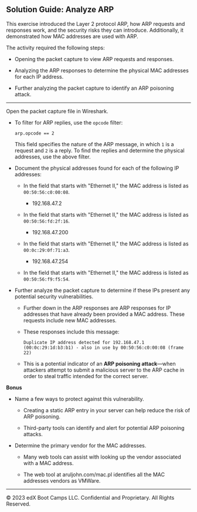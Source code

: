 ## Solution Guide: Analyze ARP 

This exercise introduced the Layer 2 protocol ARP, how ARP requests and responses work, and the security risks they can  introduce. Additionally, it demonstrated how MAC addresses are used with ARP.

The activity required the following steps:
   - Opening the packet capture to view ARP requests and responses.

   - Analyzing the ARP responses to determine the physical MAC addresses for each IP address.

   - Further analyzing the packet capture to identify an ARP poisoning attack.

---


Open the packet capture file in Wireshark.

- To filter for ARP replies, use the `opcode` filter:

    `arp.opcode == 2`
    
   This field specifies the nature of the ARP message, in which `1` is a request and `2` is a reply.  To find the replies and determine the physical addresses, use the above filter.
  	  
- Document the physical addresses found for each of the following IP addresses:	 

   - In the field that starts with "Ethernet II," the MAC address is listed as `00:50:56:c0:00:08`.

      - 192.168.47.2
      

   - In the field that starts with "Ethernet II," the MAC address is listed as `00:50:56:fd:2f:16`.

      - 192.168.47.200

   - In the field that starts with "Ethernet II," the MAC address is listed as `00:0c:29:0f:71:a3`.

      - 192.168.47.254 

   - In the field that starts with "Ethernet II," the MAC address is listed as `00:50:56:f9:f5:54`.

- Further analyze the packet capture to determine if these IPs present any potential security vulnerabilities. 

    - Further down in the ARP responses are ARP responses for IP addresses that have already been provided a MAC address. These requests include new MAC addresses.
 
   - These responses include this message:
 
      `Duplicate IP address detected for 192.168.47.1 (00:0c:29:1d:b3:b1) - also in use by 00:50:56:c0:00:08 (frame 22)`
 
   - This is a potential indicator of an **ARP poisoning attack**&mdash;when attackers attempt to submit a malicious server to the ARP cache in order to steal traffic intended for the correct server.

**Bonus** 

- Name a few ways to protect against this vulnerability.

  - Creating a static ARP entry in your server can help reduce the risk of ARP poisoning.

  - Third-party tools can identify and alert for potential ARP poisoning attacks.

- Determine the primary vendor for the MAC addresses.  
    
   - Many web tools can assist with looking up the vendor associated with a MAC address. 

   - The web tool at aruljohn.com/mac.pl identifies all the MAC addresses vendors as VMWare.
   
---
&copy; 2023 edX Boot Camps LLC. Confidential and Proprietary. All Rights Reserved.